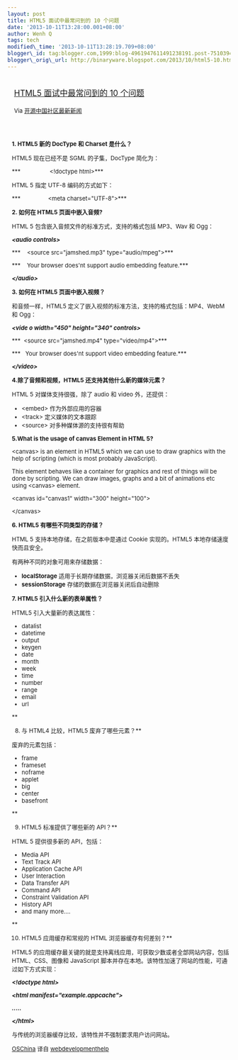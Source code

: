 ```yaml
--- 
layout: post 
title: HTML5 面试中最常问到的 10 个问题 
date: '2013-10-11T13:28:00.001+08:00' 
author: Wenh Q
tags: tech
modified\_time: '2013-10-11T13:28:19.709+08:00' 
blogger\_id: tag:blogger.com,1999:blog-4961947611491238191.post-7510394478564060707
blogger\_orig\_url: http://binaryware.blogspot.com/2013/10/html5-10.html
---
```

<div style="margin: 10px; padding: 5px;">

<div style="font-size: 18px;">

[HTML5 面试中最常问到的 10
个问题](http://www.oschina.net/news/44946/html5-interview-questions)

</div>

<div style="font-size: 13px;">

Via [开源中国社区最新新闻](http://www.oschina.net/?from=rss)

</div>

</div>

<div style="font-size: 13px; padding: 15px 0 10px 10px;">

**1. HTML5 新的 DocType 和 Charset 是什么？**

HTML5 现在已经不是 SGML 的子集，DocType 简化为：

***                  &lt;!doctype html&gt;***

HTML 5 指定 UTF-8 编码的方式如下：

***                 &lt;meta charset="UTF-8"&gt;***



**2. 如何在 HTML5 页面中嵌入音频?**

HTML 5 包含嵌入音频文件的标准方式，支持的格式包括 MP3、Wav 和 Ogg：

***&lt;audio controls&gt;***

***    &lt;source src="jamshed.mp3" type="audio/mpeg"&gt;***

***    Your browser does'nt support audio embedding feature.***

***&lt;/audio&gt;***



**3. 如何在 HTML5 页面中嵌入视频？**

和音频一样，HTML5 定义了嵌入视频的标准方法，支持的格式包括：MP4、WebM 和
Ogg：



***&lt;vide o width="450" height="340" controls&gt;***

***  &lt;source src="jamshed.mp4" type="video/mp4"&gt;***

***   Your browser does'nt support video embedding feature.***

***&lt;/video&gt;***



**4.除了音频和视频，HTML5 还支持其他什么新的媒体元素？**

HTML 5 对媒体支持很强，除了 audio 和 video 外，还提供：

-   &lt;embed&gt; 作为外部应用的容器
-   &lt;track&gt; 定义媒体的文本跟踪
-   &lt;source&gt; 对多种媒体源的支持很有帮助



**5.What is the usage of canvas Element in HTML 5?**

&lt;canvas&gt; is an element in HTML5 which we can use to draw graphics
with the help of scripting (which is most probably JavaScript).

This element behaves like a container for graphics and rest of things
will be done by scripting. We can draw images, graphs and a bit of
animations etc using &lt;canvas&gt; element.



&lt;canvas id="canvas1" width="300" height="100"&gt;

&lt;/canvas&gt;



**6. HTML5 有哪些不同类型的存储？**

HTML 5 支持本地存储，在之前版本中是通过 Cookie 实现的。HTML5
本地存储速度快而且安全。

有两种不同的对象可用来存储数据：

-   **localStorage** 适用于长期存储数据，浏览器关闭后数据不丢失
-   **sessionStorage** 存储的数据在浏览器关闭后自动删除



**7. HTML5 引入什么新的表单属性？**

HTML5 引入大量新的表达属性：

-   datalist
-   datetime
-   output
-   keygen
-   date
-   month
-   week
-   time
-   number
-   range
-   email
-   url

**

8. 与 HTML4 比较，HTML5 废弃了哪些元素？**

废弃的元素包括：

-   frame
-   frameset
-   noframe
-   applet
-   big
-   center
-   basefront

**

9. HTML5 标准提供了哪些新的 API？**

HTML 5 提供很多新的 API，包括：

-   Media API
-   Text Track API
-   Application Cache API
-   User Interaction
-   Data Transfer API
-   Command API
-   Constraint Validation API
-   History API
-   and many more....

**

10. HTML5 应用缓存和常规的 HTML 浏览器缓存有何差别？**

HTML5
的应用缓存最关键的就是支持离线应用，可获取少数或者全部网站内容，包括
HTML、CSS、图像和 JavaScript
脚本并存在本地。该特性加速了网站的性能，可通过如下方式实现：



***&lt;!doctype html&gt;***

***&lt;html manifest="example.appcache"&gt;***

***.....***

***&lt;/html&gt;***



与传统的浏览器缓存比较，该特性并不强制要求用户访问网站。

[OSChina](http://www.oschina.net/news/44946/html5-interview-questions)
译自
[webdevelopmenthelp](http://www.webdevelopmenthelp.net/2013/04/HTML5-Interview-Questions.html)

</div>
